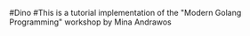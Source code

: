 #Dino
#This is a tutorial implementation of the "Modern Golang Programming" workshop by Mina Andrawos
